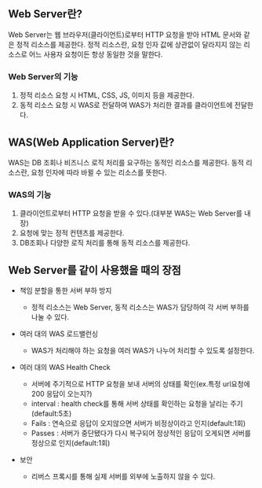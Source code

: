 ## Web Server란?

Web Server는 웹 브라우저(클라이언트)로부터 HTTP 요청을 받아 HTML 문서와 같은 정적 리소스를 제공한다. 정적 리소스란, 요청 인자 값에 상관없이 달라지지 않는 리소스로 어느 사용자 요청이든 항상 동일한 것을 말한다.

### Web Server의 기능

1. 정적 리소스 요청 시 HTML, CSS, JS, 이미지 등을 제공한다.
2. 동적 리소스 요청 시 WAS로 전달하여 WAS가 처리한 결과를 클라이언트에 전달한다.

## WAS(Web Application Server)란?

WAS는 DB 조회나 비즈니스 로직 처리를 요구하는 동적인 리소스를 제공한다. 동적 리소스란, 요청 인자에 따라 바뀔 수 있는 리소스를 뜻한다.

### WAS의 기능

1. 클라이언트로부터 HTTP 요청을 받을 수 있다.(대부분 WAS는 Web Server를 내장)
2. 요청에 맞는 정적 컨텐츠를 제공한다.
3. DB조회나 다양한 로직 처리를 통해 동적 리소스를 제공한다.

## Web Server를 같이 사용했을 때의 장점

- 책임 분할을 통한 서버 부하 방지 
    - 정적 리소스는 Web Server, 동적 리소스는 WAS가 담당하여 각 서버 부하를 나눌 수 있다.

- 여러 대의 WAS 로드밸런싱
    - WAS가 처리해야 하는 요청을 여러 WAS가 나누어 처리할 수 있도록 설정한다.

- 여러 대의 WAS Health Check
    - 서버에 주기적으로 HTTP 요청을 보내 서버의 상태를 확인(ex.특정 url요청에 200 응답이 오는지?)
    - interval : health check를 통해 서버 상태를 확인하는 요청을 날리는 주기(default:5초)
    - Fails : 연속으로 응답이 오지않으면 서버가 비정상이라고 인지(default:1회)
    - Passes : 서버가 중단됐다가 다시 복구되어 정상적인 응답이 오게되면 서버를 정상으로 인지(default:1회)
    
- 보안
    - 리버스 프록시를 통해 실제 서버를 외부에 노출하지 않을 수 있다.